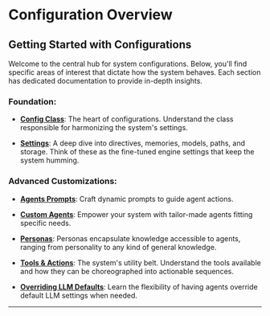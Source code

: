 # Configuration Overview

## Getting Started with Configurations

Welcome to the central hub for system configurations. Below, you'll find specific areas of interest that dictate how the system behaves. Each section has dedicated documentation to provide in-depth insights.

### **Foundation:**

- **[Config Class](ConfigClass.md)**: The heart of configurations. Understand the class responsible for harmonizing the system's settings.

- **[Settings](../Settings/Settings.md)**: A deep dive into directives, memories, models, paths, and storage. Think of these as the fine-tuned engine settings that keep the system humming.

### **Advanced Customizations:**

- **[Agents Prompts](../Agents/AgentPrompts.md)**: Craft dynamic prompts to guide agent actions. 

- **[Custom Agents](../Agents/CustomAgents.md)**: Empower your system with tailor-made agents fitting specific needs.

- **[Personas](../Personas/Personas.md)**: Personas encapsulate knowledge accessible to agents, ranging from personality to any kind of general knowledge.

- **[Tools & Actions](../ToolsAndActions/Overview.md)**: The system's utility belt. Understand the tools available and how they can be choreographed into actionable sequences.

- **[Overriding LLM Defaults](../Settings/Models.md)**: Learn the flexibility of having agents override default LLM settings when needed.

---